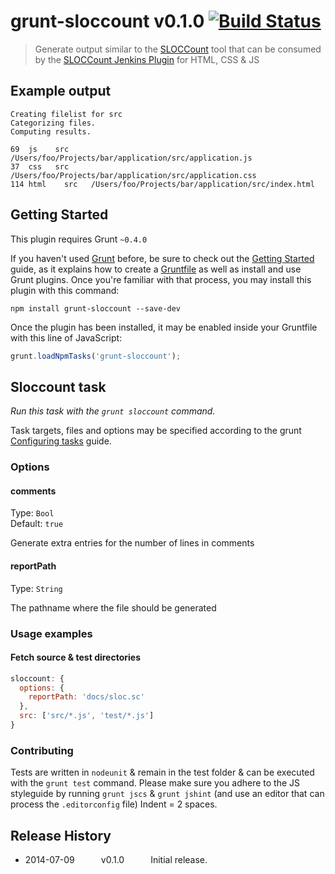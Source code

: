 # grunt-sloccount v0.1.0 [![Build Status](https://travis-ci.org/asciidisco/grunt-sloccount.png?branch=master)](https://travis-ci.org/asciidisco/grunt-sloccount)

> Generate output similar to the [SLOCCount](http://www.dwheeler.com/sloccount/) tool that can be consumed by the [SLOCCount Jenkins Plugin](https://wiki.jenkins-ci.org/display/JENKINS/SLOCCount+Plugin) for HTML, CSS & JS

## Example output

```
Creating filelist for src
Categorizing files.
Computing results.

69	js	  src	  /Users/foo/Projects/bar/application/src/application.js
37	css	  src	  /Users/foo/Projects/bar/application/src/application.css
114	html	src	  /Users/foo/Projects/bar/application/src/index.html
```


## Getting Started
This plugin requires Grunt `~0.4.0`

If you haven't used [Grunt](http://gruntjs.com/) before, be sure to check out the [Getting Started](http://gruntjs.com/getting-started) guide, as it explains how to create a [Gruntfile](http://gruntjs.com/sample-gruntfile) as well as install and use Grunt plugins. Once you're familiar with that process, you may install this plugin with this command:

```shell
npm install grunt-sloccount --save-dev
```

Once the plugin has been installed, it may be enabled inside your Gruntfile with this line of JavaScript:

```js
grunt.loadNpmTasks('grunt-sloccount');
```

## Sloccount task
_Run this task with the `grunt sloccount` command._

Task targets, files and options may be specified according to the grunt [Configuring tasks](http://gruntjs.com/configuring-tasks) guide.

### Options

#### comments
Type: `Bool`  
Default: `true`

Generate extra entries for the number of lines in comments

#### reportPath
Type: `String`

The pathname where the file should be generated

### Usage examples

#### Fetch source & test directories

```js
sloccount: {
  options: {
    reportPath: 'docs/sloc.sc'
  },
  src: ['src/*.js', 'test/*.js']
}
```

### Contributing

Tests are written in `nodeunit` & remain in the test folder & can be executed with the `grunt test` command.
Please make sure you adhere to the JS styleguide by running `grunt jscs` & `grunt jshint` (and use an editor that can process the `.editorconfig` file)
Indent = 2 spaces.

## Release History
 * 2014-07-09   v0.1.0   Initial release.
